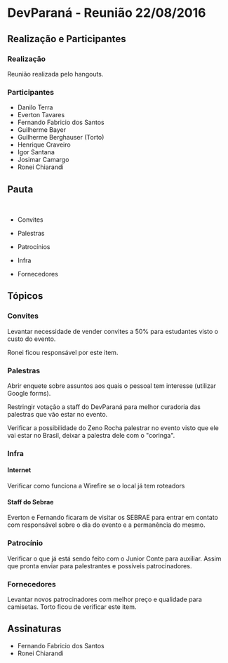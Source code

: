 # DevParaná - Reunião 22/08/2016

## Realização e Participantes
### Realização
Reunião realizada pelo hangouts.

### Participantes
- Danilo Terra
- Everton Tavares
- Fernando Fabricio dos Santos
- Guilherme Bayer
- Guilherme Berghauser (Torto)
- Henrique Craveiro
- Igor Santana
- Josimar Camargo
- Ronei Chiarandi

## Pauta
​
* Convites

* Palestras

* Patrocínios

* Infra

* Fornecedores

## Tópicos
### Convites

Levantar necessidade de vender convites a 50% para estudantes visto o custo do evento.

Ronei ficou responsável por este item.


### Palestras

Abrir enquete sobre assuntos aos quais o pessoal tem interesse (utilizar Google forms).

Restringir votação a staff do DevParaná para melhor curadoria das palestras que vão estar no evento.

Verificar a possibilidade do Zeno Rocha palestrar no evento visto que ele vai estar no Brasil, deixar a palestra dele com o "coringa".

### Infra
#### Internet

Verificar como funciona a Wirefire se o local já tem roteadors

#### Staff do Sebrae

Everton e Fernando ficaram de visitar os SEBRAE para entrar em contato com responsável sobre o dia do evento e a permanência do mesmo.

### Patrocínio

Verificar o que já está sendo feito com o Junior Conte para auxiliar. Assim que pronta enviar para palestrantes e possíveis patrocinadores.

### Fornecedores

Levantar novos patrocinadores com melhor preço e qualidade para camisetas. Torto ficou de verificar este item.

## Assinaturas
- Fernando Fabricio dos Santos
- Ronei Chiarandi
